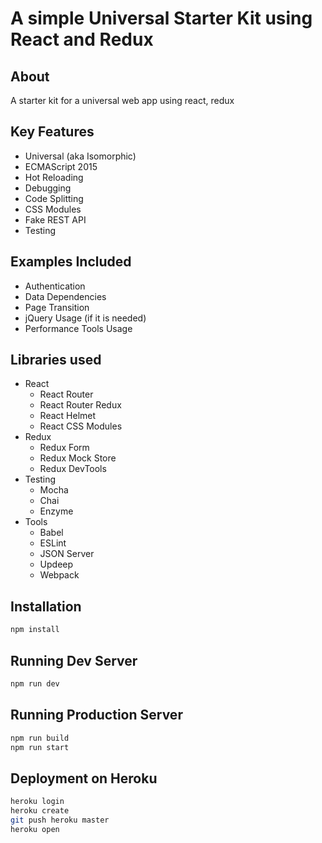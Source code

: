 # A simple Universal Starter Kit using React and Redux

## About
A starter kit for a universal web app using react, redux

## Key Features
 - Universal (aka Isomorphic)
 - ECMAScript 2015
 - Hot Reloading
 - Debugging
 - Code Splitting
 - CSS Modules
 - Fake REST API
 - Testing
 
## Examples Included
 - Authentication
 - Data Dependencies
 - Page Transition
 - jQuery Usage (if it is needed)
 - Performance Tools Usage

## Libraries used
 - React
   - React Router
   - React Router Redux
   - React Helmet
   - React CSS Modules
 - Redux 
   - Redux Form
   - Redux Mock Store
   - Redux DevTools
 - Testing
   - Mocha
   - Chai
   - Enzyme
 - Tools
   - Babel
   - ESLint
   - JSON Server
   - Updeep
   - Webpack

## Installation
```bash
npm install
```

## Running Dev Server
```bash
npm run dev
```

## Running Production Server

```bash
npm run build
npm run start
```

## Deployment on Heroku

```bash
heroku login
heroku create
git push heroku master
heroku open
```